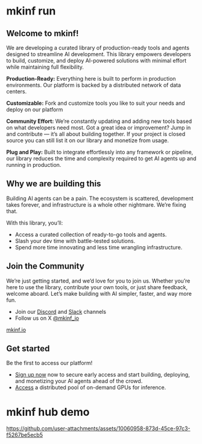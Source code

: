 # mkinf run

## Welcome to mkinf!

We are developing a curated library of production-ready tools and agents designed to streamline AI development. This library empowers developers to build, customize, and deploy AI-powered solutions with minimal effort while maintaining full flexibility.

**Production-Ready:** Everything here is built to perform in production environments. Our platform is backed by a distributed network of data centers.

**Customizable:** Fork and customize tools you like to suit your needs and deploy on our platform

**Community Effort:** We’re constantly updating and adding new tools based on what developers need most. Got a great idea or improvement? Jump in and contribute — it’s all about building together. If your project is closed source you can still list it on our library and monetize from usage.

**Plug and Play:** Built to integrate effortlessly into any framework or pipeline, our library reduces the time and complexity required to get AI agents up and running in production.

## Why we are building this

Building AI agents can be a pain. The ecosystem is scattered, development takes forever, and infrastructure is a whole other nightmare. We’re fixing that.

With this library, you’ll:
- Access a curated collection of ready-to-go tools and agents.
- Slash your dev time with battle-tested solutions.
- Spend more time innovating and less time wrangling infrastructure.

## Join the Community
We’re just getting started, and we’d love for you to join us. Whether you’re here to use the library, contribute your own tools, or just share feedback, welcome aboard. Let’s make building with AI simpler, faster, and way more fun.

- Join our [Discord](https://discord.gg/JTyz28gfbn) and [Slack](https://join.slack.com/t/mkinf-community/shared_invite/zt-2wa3mqqsx-27qHzCok~BCdZTowifer~g) channels
- Follow us on X [@mkinf_io](https://x.com/mkinf_io)

[mkinf.io](https://mkinf.io/)

## Get started

Be the first to access our platform!
- [Sign up now](https://mkinf.io/hub) now to secure early access and start building, deploying, and monetizing your AI agents ahead of the crowd.
- [Access](https://mkinf.io/) a distributed pool of on-demand GPUs for inference.


# mkinf hub demo

https://github.com/user-attachments/assets/10060958-873d-45ce-97c3-f5267be5ecb5
